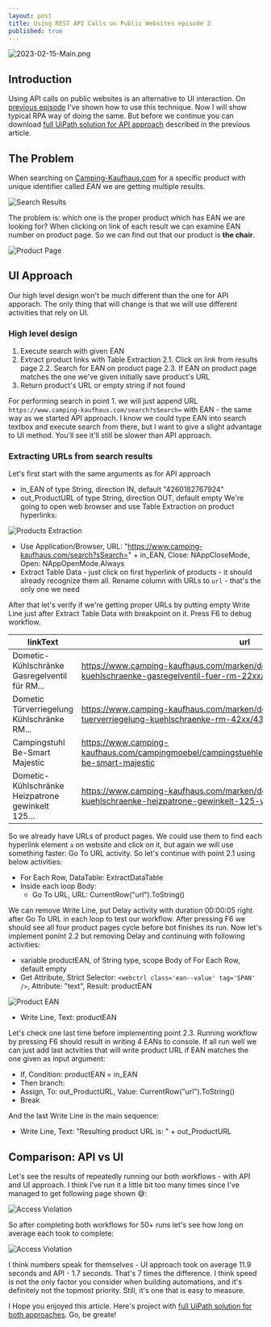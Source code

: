 ```yaml
---
layout: post
title: Using REST API Calls on Public Websites episode 2
published: true
---
```


![2023-02-15-Main.png]({{site.baseurl}}/assets/img/2023-02-15-Main.png)

## Introduction
Using API calls on public websites is an alternative to UI interaction. On [previous episode]({{site.baseurl}}/REST-API-Public-Websites) I've shown how to use this technique. Now I will show typical RPA way of doing the same. But before we continue you can download [full UiPath solution for API approach]({{site.baseurl}}/assets/code/REST-API-Public-Websites-e02.zip) described in the previous article.

## The Problem
When searching on [Camping-Kaufhaus.com](https://www.camping-kaufhaus.com) for a specific product with unique identifier  called *EAN* we are getting multiple results.

![Search Results]({{site.baseurl}}/assets/img/2023-02-06-search-results.png)

The problem is: which one is the proper product which has EAN we are looking for? When clicking on link of each result we can examine EAN number on product page. So we can find out that our product is **the chair**.

![Product Page]({{site.baseurl}}/assets/img/2023-02-06-product-page.png)

## UI Approach
Our high level design won't be much different than the one for API apporach. The only thing that will change is that we will use different activities that rely on UI.

### High level design
  
1. Execute search with given EAN
2. Extract product links with Table Extraction
2.1. Click on link from results page
2.2. Search for EAN on product page
2.3. If EAN on product page matches the one we've given initially save product's URL
3. Return product's URL or empty string if not found
  
For performing search in point 1. we will just append URL `https://www.camping-kaufhaus.com/search?sSearch=` with EAN - the same way as we started API approach. I know we could type EAN into search textbox and execute search from there, but I want to give a slight advantage to UI method. You'll see it'll still be slower than API approach.

### Extracting URLs from search results
Let's first start with the same arguments as for API approach
- in_EAN of type String, direction IN, default "4260182767924"
- out_ProductURL of type String, direction OUT, default empty
We're going to open web browser and use Table Extraction on product hyperlinks:  
  
![Products Extraction]({{site.baseurl}}/assets/img/2023-02-15-Product-Links-Table-Extraction.png)
  
- Use Application/Browser, URL: "https://www.camping-kaufhaus.com/search?sSearch=" + in_EAN, Close: NAppCloseMode, Open: NAppOpenMode.Always
- Extract Table Data - just click on first hyperlink of products - it should already recognize them all. Rename column with URLs to `url` - that's the only one we need
  
After that let's verify if we're getting proper URLs by putting empty Write Line just after Extract Table Data with breakpoint on it. Press F6 to debug workflow.
  
|linkText |url   |
|---|---|
| Dometic-Kühlschränke Gasregelventil für RM...  |https://www.camping-kaufhaus.com/marken/dometic/488761/dometic-kuehlschraenke-gasregelventil-fuer-rm-22xx/41xx/42xx   |
|Dometic Türverriegelung Kühlschränke RM...   |https://www.camping-kaufhaus.com/marken/dometic/488796/dometic-tuerverriegelung-kuehlschraenke-rm-42xx/43xx/44xx   |
|Campingstuhl Be-Smart Majestic   |https://www.camping-kaufhaus.com/campingmoebel/campingstuehle/klappstuehle/492061/campingstuhl-be-smart-majestic   |
|Dometic-Kühlschränke Heizpatrone gewinkelt 125...   |https://www.camping-kaufhaus.com/marken/dometic/488649/dometic-kuehlschraenke-heizpatrone-gewinkelt-125-watt/235-volt   |
  
So we already have URLs of product pages. We could use them to find each hyperlink element `a` on website and click on it, but again we will use something faster: Go To URL activity. So let's continue with point 2.1 using below activities:
  
- For Each Row, DataTable: ExtractDataTable
- Inside each loop Body:
    - Go To URL, URL: CurrentRow("url").ToString()
  
We can remove Write Line, put Delay activity with duration 00:00:05 right after Go To URL in each loop to test our workflow. After pressing F6 we should see all four product pages cycle before bot finishes its run. Now let's implement ponint 2.2 but removing Delay and continuing with following activities:
  
- variable productEAN, of String type, scope Body of For Each Row, default empty
- Get Attribute, Strict Selector: `<webctrl class='ean--value' tag='SPAN' />`, Attribute: "text", Result: productEAN
  
![Product EAN]({{site.baseurl}}/assets/img/2023-02-15-Product-Page-EAN.png)

- Write Line, Text: productEAN

Let's check one last time before implementing point 2.3. Running workflow by pressing F6 should result in writing 4 EANs to console. If all run well we can just add last actvities that will write product URL if EAN matches the one given as input argument:
  
- If, Condition: productEAN = in_EAN
- Then branch:
 - Assign, To: out_ProductURL, Value: CurrentRow("url").ToString()
 - Break
  
And the last Write Line in the main sequence:
  
- Write Line, Text: "Resulting product URL is: " + out_ProductURL

## Comparison: API vs UI
Let's see the results of repeatedly running our both workflows - with API and UI approach. I think I've run it a little bit too many times since I've managed to get following page shown 😅:
  
![Access Violation]({{site.baseurl}}/assets/img/2023-02-15-Access-Violation.png)
  
So after completing both workflows for 50+ runs let's see how long on average each took to complete:
  
![Access Violation]({{site.baseurl}}/assets/img/2023-02-15-Summary-Chart-Average-Time.png)

I think numbers speak for themselves - UI approach took on average 11.9 seconds and API - 1.7 seconds. That's 7 times the difference. I think speed is not the only factor you consider when building automations, and it's definitely not the topmost priority. Still, it's one that is easy to measure.
  
I Hope you enjoyed this article. Here's project with [full UiPath solution for both approaches]({{site.baseurl}}/assets/code/REST-API-Public-Websites-e02-Comparison.zip). Go, be greate!